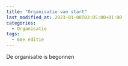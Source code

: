 ```yaml
---
title: "Organisatie van start"
last_modified_at: 2023-01-08T03:05:00+01:00
categories:
  - Organisatie
tags:
  - 60e editie
---
```


De organisatie is begonnen